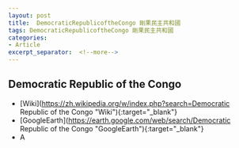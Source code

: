 ```yaml
---
layout: post
title:  DemocraticRepublicoftheCongo 剛果民主共和國
tags: DemocraticRepublicoftheCongo 剛果民主共和國 
categories:
- Article
excerpt_separator:  <!--more-->
---
```

## Democratic Republic of the Congo 
- [Wiki](https://zh.wikipedia.org/w/index.php?search=Democratic Republic of the Congo "Wiki"){:target="_blank"} 
- [GoogleEarth](https://earth.google.com/web/search/Democratic Republic of the Congo "GoogleEarth"){:target="_blank"} 
- A 

